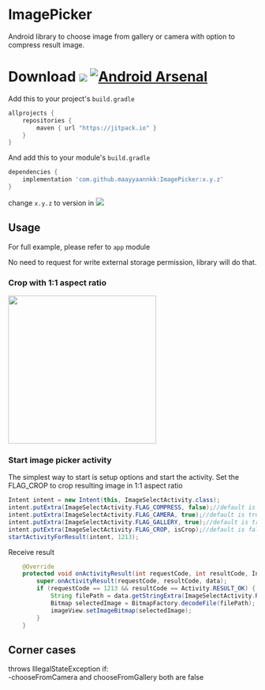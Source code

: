 # ImagePicker 
Android library to choose image from gallery or camera with option to compress result image.

# Download [![](https://jitpack.io/v/maayyaannkk/ImagePicker.svg)](https://jitpack.io/#maayyaannkk/ImagePicker) [![Android Arsenal]( https://img.shields.io/badge/Android%20Arsenal-Image%20Picker%20and%20compression-green.svg?style=flat )]( https://android-arsenal.com/details/1/7055 )

Add this to your project's `build.gradle`

```groovy
allprojects {
    repositories {
        maven { url "https://jitpack.io" }
    }
}
```

And add this to your module's `build.gradle` 

```groovy
dependencies {
	implementation 'com.github.maayyaannkk:ImagePicker:x.y.z'
}
```

change `x.y.z` to version in [![](https://jitpack.io/v/maayyaannkk/ImagePicker.svg)](https://jitpack.io/#maayyaannkk/ImagePicker)

## Usage

For full example, please refer to `app` module

No need to request for write external storage permission, library will do that.
### Crop with 1:1 aspect ratio
<img src="https://github.com/maayyaannkk/ImagePicker/blob/master/sample.gif" width="300" />

### Start image picker activity

The simplest way to start is setup options and start the activity. Set the FLAG_CROP to crop resulting image in 1:1 aspect ratio
```java
Intent intent = new Intent(this, ImageSelectActivity.class);
intent.putExtra(ImageSelectActivity.FLAG_COMPRESS, false);//default is true
intent.putExtra(ImageSelectActivity.FLAG_CAMERA, true);//default is true
intent.putExtra(ImageSelectActivity.FLAG_GALLERY, true);//default is true
intent.putExtra(ImageSelectActivity.FLAG_CROP, isCrop);//default is false
startActivityForResult(intent, 1213);
```
Receive result
```java
    @Override
    protected void onActivityResult(int requestCode, int resultCode, Intent data) {
        super.onActivityResult(requestCode, resultCode, data);
        if (requestCode == 1213 && resultCode == Activity.RESULT_OK) {
            String filePath = data.getStringExtra(ImageSelectActivity.RESULT_FILE_PATH);
            Bitmap selectedImage = BitmapFactory.decodeFile(filePath);
            imageView.setImageBitmap(selectedImage);
        }
    }
```
## Corner cases
throws IllegalStateException if:  
  -chooseFromCamera and chooseFromGallery both are false
